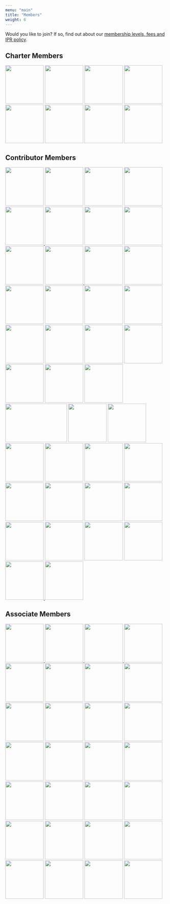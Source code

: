 ```yaml
---
menu: "main"
title: "Members"
weight: 6
---
```

Would you like to join? If so, find out about our <a href="https://dash-industry-forum.github.io/membership/">membership levels, fees and IPR policy</a>.



## Charter Members

<div class="member"><a href="http://www.akamai.com/" target="_blank" rel="noopener noreferrer"><img height="120px"  src="https://dash-industry-forum.github.io/img/akamai-logo_website_052915.jpg" alt="" /></a>
<a href="http://www.comcast.com/" target="_blank" rel="noopener noreferrer"><img height="120px"  src="https://dash-industry-forum.github.io/img/Comcast-Logo_website.jpg" alt="" /></a>
<a href="http://www.dolby.com/us/en/index.html" target="_blank" rel="noopener noreferrer"><img height="120px"  src="https://dash-industry-forum.github.io/img/dolby.jpg" alt="" /></a>
<a href="http://www.ericsson.com/" target="_blank" rel="noopener noreferrer"><img height="120px"  src="https://dash-industry-forum.github.io/img/ericson.jpg" alt="" /></a>
<a href="http://www.microsoft.com/en-us/default.aspx" target="_blank" rel="noopener noreferrer"><img height="120px"  src="https://dash-industry-forum.github.io/img/Microsoft2.jpg" alt="" /></a>
<a href="http://www.qualcomm.com/" target="_blank" rel="noopener noreferrer"><img height="120px"  src="https://dash-industry-forum.github.io/img/qualcomm.jpg" alt="" /></a>
<a href="http://www.samsung.com/us/" target="_blank" rel="noopener noreferrer"><img height="120px"  src="https://dash-industry-forum.github.io/img/samsung.jpg" alt="" /></a>
<a href="http://www.dts.com/" target="_blank" rel="noopener noreferrer"><img height="120px"  src="https://dash-industry-forum.github.io/img/xpe_logo_rgb_201_website.png" alt="" /></a></div>

## Contributor Members


<div class="member"><a href="http://www.arrisi.com/" target="_blank" rel="noopener noreferrer"><img height="120px"  src="https://dash-industry-forum.github.io/img/ARRIS_4c_WEB_website_052915.jpg" alt="" /></a>
<a href="https://www.brightcove.com/" target="_blank" rel="noopener noreferrer"><img height="120px"  src="https://dash-industry-forum.github.io/img/brightcove_website.jpg" alt="" /></a> 
<a href="http://www.cablelabs.com/" target="_blank" rel="noopener noreferrer"><img height="120px"  src="https://dash-industry-forum.github.io/img/CL_301_large_website_052915.png" alt="" /></a>    
<a href="http://www.castlabs.com/" target="_blank" rel="noopener noreferrer"><img height="120px"  src="https://dash-industry-forum.github.io/img/castlabs-new-logo_website.png" alt="" /> </a>
<a href="https://www.cisco.com/" target="_blank" rel="noopener noreferrer"><img height="120px"  src="https://dash-industry-forum.github.io/img/cisco.jpg" alt="" /> </a>
<a href="http://www.perpetual-solutions.com/" target="_blank" rel="noopener noreferrer"><img height="120px"  src="https://dash-industry-forum.github.io/img/Connected-Home-Academy-Logo.jpg" alt="" /></a>
<a href="http://www.digitalprimates.net/" target="_blank" rel="noopener noreferrer"><img height="120px"  src="https://dash-industry-forum.github.io/img/digital-primates.jpg" alt="" /></a>
<a href="http://www3.ebu.ch/cms/en/home" target="_blank" rel="noopener noreferrer"><img height="120px"  src="https://dash-industry-forum.github.io/img/ebu.jpg" alt="" /></a>
<a href="http://www.edgeware.tv/" target="_blank" rel="noopener noreferrer"><img height="120px"  src="https://dash-industry-forum.github.io/img/Edgeware_Logo_website.png" alt="" /></a>
<a href="http://www.elementaltechnologies.com/" target="_blank" rel="noopener noreferrer"><img height="120px"  src="https://dash-industry-forum.github.io/img/Elemental_Logo_COLOR_PPT_website.png" alt="" />      </a>
<a href="https://www.ezdrm.com/" target="_blank" rel="noopener noreferrer"><img height="120px"  src="https://dash-industry-forum.github.io/img/EZDRM-logo-website.png" alt="" /></a>
<a href="http://www.fraunhofer.de/en.html" target="_blank" rel="noopener noreferrer"><img height="120px"  src="https://dash-industry-forum.github.io/img/fraunhofer.jpg" alt="" /></a>
<a href="http://www.google.com" target="_blank" rel="noopener noreferrer"><img height="120px"  src="https://dash-industry-forum.github.io/img/Google_logo_website.png" alt="" /></a>
<a href="http://www.haivision.com/" target="_blank" rel="noopener noreferrer"><img height="120px"  src="https://dash-industry-forum.github.io/img/haivision.jpg" alt="" /></a>
<a href="http://www.harmonicinc.com/" target="_blank" rel="noopener noreferrer"><img height="120px"  src="https://dash-industry-forum.github.io/img/harmonic.jpg" alt="" /></a>
<a href="http://www.huawei.com/en/" target="_blank" rel="noopener noreferrer"><img height="120px"  src="https://dash-industry-forum.github.io/img/huawei.jpg" alt="" /></a>
<a href="http://www.hulu.com/" target="_blank" rel="noopener noreferrer"><img height="120px"  src="https://dash-industry-forum.github.io/img/Hulu_Logo_website.png" alt="" /></a>
<a href="https://www.insidesecure.com/" target="_blank" rel="noopener noreferrer"><img height="120px"  src="https://dash-industry-forum.github.io/img/Inside-Secure_logo_website_051717.jpg" alt="" /></a>
<a href="http://www.intel.com/content/www/us/en/homepage.html" target="_blank" rel="noopener noreferrer"><img height="120px"  src="https://dash-industry-forum.github.io/img/intel.jpg" alt="" /></a>
<a href="http://www.interdigital.com/" target="_blank" rel="noopener noreferrer"><img height="120px"  src="https://dash-industry-forum.github.io/img/interdigital.jpg" alt="" /></a>
<a href="http://www.iij.ad.jp/en/" target="_blank" rel="noopener noreferrer"><img height="120px"  src="https://dash-industry-forum.github.io/img/IIJ_logo_website.png" alt="" /></a>
<a href="http://irdeto.com/" target="_blank" rel="noopener noreferrer"><img height="120px"  src="https://dash-industry-forum.github.io/img/irdeto.jpg" alt="" /></a>
<a href="http://www.kaltura.com/" target="_blank" rel="noopener noreferrer"><img height="120px"  src="https://dash-industry-forum.github.io/img/kalturalogo.jpg" alt="" /></a>
<a href="http://www.mediaexcel.com/index.php" target="_blank" rel="noopener noreferrer">      </a>
<a href="http://www.lg.com/" target="_blank" rel="noopener noreferrer"><img height="120px"  src="https://dash-industry-forum.github.io/img/logo_LG_website.png" alt="" width="193" height="150" /></a>
<a href="http://www.mediaexcel.com/index.php" target="_blank" rel="noopener noreferrer">     </a>
<a href="http://www.maxdome.de/" target="_blank" rel="noopener noreferrer"><img height="120px"  src="https://dash-industry-forum.github.io/img/Maxdome_Logo_RGB_website.png" alt="" /></a>
<a href="http://www.mediaexcel.com/index.php" target="_blank" rel="noopener noreferrer"><img height="120px"  src="https://dash-industry-forum.github.io/img/mediaexcel.jpg" alt="" /></a>
<a href="http://www.nagra.com/cms/" target="_blank" rel="noopener noreferrer"><img height="120px"  src="https://dash-industry-forum.github.io/img/nagra.jpg" alt="" /></a>
<a href="https://signup.netflix.com/" target="_blank" rel="noopener noreferrer"><img height="120px"  src="https://dash-industry-forum.github.io/img/netflox.jpg" alt="" /></a>
<a href="http://www.neulion.com/" target="_blank" rel="noopener noreferrer"><img height="120px"  src="https://dash-industry-forum.github.io/img/NL_black_website.png" alt="" /></a>
<a href="http://www.nokia.com/us-en/" target="_blank" rel="noopener noreferrer"><img height="120px"  src="https://dash-industry-forum.github.io/img/Nokia_logo_blue_RGB_website_052915.png" alt="" /></a>
<a href="http://www.sony.com/index.shtml" target="_blank" rel="noopener noreferrer"><img height="120px"  src="https://dash-industry-forum.github.io/img/sony.jpg" alt="" /></a>
<a href="http://www.spbtvsolutions.com/" target="_blank" rel="noopener noreferrer"><img height="120px"  src="https://dash-industry-forum.github.io/img/SPB_TV_logo_2014_website.png" alt="" /></a>
<a href="http://www.technicolor.com/" target="_blank" rel="noopener noreferrer">     </a>
<a href="http://www.technicolor.com/" target="_blank" rel="noopener noreferrer"><img height="120px"  src="https://dash-industry-forum.github.io/img/Technicolor_logo_website.png" alt="" /></a>
<a href="http://www.tno.nl/" target="_blank" rel="noopener noreferrer"><img height="120px"  src="https://dash-industry-forum.github.io/img/TNO_zwart_website.jpg" alt="" /></a>
<a href="http://www.turner.com/" target="_blank" rel="noopener noreferrer"><img height="120px"  src="https://dash-industry-forum.github.io/img/turner_logo_website.png" alt="" /></a>
<a href="http://www.verimatrix.com/" target="_blank" rel="noopener noreferrer"><img height="120px"  src="https://dash-industry-forum.github.io/img/verimatrix.jpg" alt="" /></a>
<a href="https://www.verizondigitalmedia.com/" target="_blank" rel="noopener noreferrer">    </a>
<a href="https://www.verizondigitalmedia.com/" target="_blank" rel="noopener noreferrer"><img height="120px"  src="https://dash-industry-forum.github.io/img/vdms.png" alt="" /></a>
<a href="http://www.viaccess-orca.com/" target="_blank" rel="noopener noreferrer"><img height="120px"  src="https://dash-industry-forum.github.io/img/VO-logo_website.png" alt="" /></a>
<a href="http://www.wowza.com/" target="_blank" rel="noopener noreferrer">    </a>
<a href="http://www.vimond.com/" target="_blank" rel="noopener noreferrer"><img height="120px"  src="https://dash-industry-forum.github.io/img/Vimond_logo_website.png" alt="" />   </a>
 <a href="http://www.vubiquity.com/" target="_blank" rel="noopener noreferrer"><img height="120px"  src="https://dash-industry-forum.github.io/img/Vubiquity_web.jpg" alt="" />   </a></div>

## Associate Members


<div class="member"><a href="https://anevia.com/" target="_blank" rel="noopener noreferrer"><img height="120px"  src="https://dash-industry-forum.github.io/img/Anevia_logo_website.png" alt="" />    </a>
<a href="http://www.axinom.com/" target="_blank" rel="noopener noreferrer"><img height="120px"  src="https://dash-industry-forum.github.io/img/axinom.jpg" alt="" />    </a>
<a href="http://www.bitmovin.net/" target="_blank" rel="noopener noreferrer"><img height="120px"  src="https://dash-industry-forum.github.io/img/bitmovin_logo_website.png" alt="" />    </a>
<a href="http://www.broadpeak.tv/" target="_blank" rel="noopener noreferrer"><img height="120px"  src="https://dash-industry-forum.github.io/img/broadpeak_web.png" alt="" /></a>
<a href="http://www.cliplister.com/" target="_blank" rel="noopener noreferrer"><img height="120px"  src="https://dash-industry-forum.github.io/img/Cliplister_logo_website.png" alt="" /></a>
<a href="http://www.dveo.com/" target="_blank" rel="noopener noreferrer"><img height="120px"  src="https://dash-industry-forum.github.io/img/DVEO-Logo-2015_website.png" alt="" /></a>
<a href="https://www.epiclabs.io/" target="_blank" rel="noopener noreferrer"><img height="120px"  src="https://dash-industry-forum.github.io/img/negative-main-logotype_website2.png" alt="" /></a>
<a href="http://www.erlab.com.tr/" target="_blank" rel="noopener noreferrer"><img height="120px"  src="https://dash-industry-forum.github.io/img/Erlab_Technology_logo_website.png" alt="" /></a>
<a href="http://www.eurofins-digitaltesting.com/" target="_blank" rel="noopener noreferrer"><img height="120px"  src="https://dash-industry-forum.github.io/img/Eurofins-logo_website.png" alt="" /></a>
<a href="http://www.inisoft.tv/" target="_blank" rel="noopener noreferrer"><img height="120px"  src="https://dash-industry-forum.github.io/img/Inisoft_Logo_website.png" alt="" /></a>
<a href="http://pallycon.com/" target="_blank" rel="noopener noreferrer"><img height="120px"  src="https://dash-industry-forum.github.io/img/InkaEntworks-Logo_website.jpg" alt="" /></a>
<a href="http://jwplayer.com/" target="_blank" rel="noopener noreferrer"><img height="120px"  src="https://dash-industry-forum.github.io/img/jwplayer_website_logo.png" alt="" />    </a>
<a href="http://www.mediamelon.com/" target="_blank" rel="noopener noreferrer">    </a><a href="https://wmspanel.com/nimble" target="_blank" rel="noopener noreferrer">     </a>
<a href="http://www.mediamelon.com/" target="_blank" rel="noopener noreferrer"><img height="120px"  src="https://dash-industry-forum.github.io/img/MediaMelon_Signature_RGB_website.png" alt="" /></a> 
<a href="http://mux.com/" target="_blank" rel="noopener noreferrer"><img height="120px"  src="https://dash-industry-forum.github.io/img/Mux-Logo_website_v2.png" alt="" /></a> 
<a href="http://www.nexstreaming.com/" target="_blank" rel="noopener noreferrer"><img height="120px"  src="https://dash-industry-forum.github.io/img/NexStreaming_website.jpg" alt="" /></a>  
<a href="https://wmspanel.com/nimble" target="_blank" rel="noopener noreferrer"><img height="120px"  src="https://dash-industry-forum.github.io/img/nimble_logo_high-res_website.png" alt="" /></a>
<a href="http://nomor.de/" target="_blank" rel="noopener noreferrer"><img height="120px"  src="https://dash-industry-forum.github.io/img/nomor_logo_website_05292015.png" alt="" /></a>
<a href="https://www.theoplayer.com/" target="_blank" rel="noopener noreferrer"><img height="120px"  src="https://dash-industry-forum.github.io/img/THEOplayer_Logo_website_v4.png" alt="" /></a>
<a href="http://www.packetship.com" target="_blank" rel="noopener noreferrer"><img height="120px"  src="https://dash-industry-forum.github.io/img/packet-logo-1200_website_052915.png" alt="" /></a> 
<a href="http://www.realeyes.com/" target="_blank" rel="noopener noreferrer"><img height="120px"  src="https://dash-industry-forum.github.io/img/RealEyes_Logo_website_052915.png" alt="" />   </a>
<a href="http://www.solekai.com/" target="_blank" rel="noopener noreferrer"><img height="120px"  src="https://dash-industry-forum.github.io/img/solekai.jpg" alt="" /></a>
<a href="http://www.squadeo.tv/" target="_blank" rel="noopener noreferrer"><img height="120px"  src="https://dash-industry-forum.github.io/img/Squadeo-logo_website.png" alt="" /></a>
<a href="https://www.streamone.nl/" target="_blank" rel="noopener noreferrer"><img height="120px"  src="https://dash-industry-forum.github.io/img//StreamOne-logo-uitsn_website.png" alt="" /></a>
<a href="http://www.streamroot.io/" target="_blank" rel="noopener noreferrer"><img height="120px"  src="https://dash-industry-forum.github.io/img/logo-streamroot_website.jpg" alt="" /></a>
<a href="https://system73.com/" target="_blank" rel="noopener noreferrer"><img height="120px"  src="https://dash-industry-forum.github.io/img/System73_logo_website-1.png" alt="" /></a>
<a href="http://www.unified-streaming.com/" target="_blank" rel="noopener noreferrer"><img height="120px"  src="https://dash-industry-forum.github.io/img/Unified-Streaming-logo_website_2018.png" alt="" /></a>
<a href="http://visualon.com/" target="_blank" rel="noopener noreferrer"><img height="120px"  src="https://dash-industry-forum.github.io/img/visualon.jpg" alt="" /></a>
<a href="http://www.vualto.com/" target="_blank" rel="noopener noreferrer"><img height="120px"  src="https://dash-industry-forum.github.io/img/VUALTO-logo-main-with-strapline_website.png" alt="" /></a></div>

